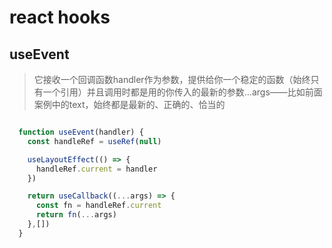 # react hooks

## useEvent

> 它接收一个回调函数handler作为参数，提供给你一个稳定的函数（始终只有一个引用）并且调用时都是用的你传入的最新的参数...args——比如前面案例中的text，始终都是最新的、正确的、恰当的
>

```javascript

  function useEvent(handler) {
    const handleRef = useRef(null)

    useLayoutEffect(() => {
      handleRef.current = handler
    })

    return useCallback((...args) => {
      const fn = handleRef.current
      return fn(...args)
    },[])
  }
```
